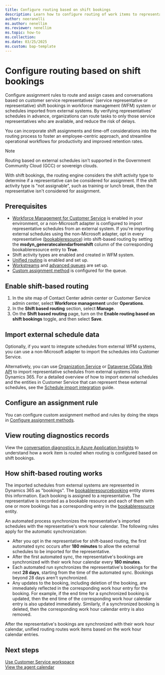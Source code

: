 ```yaml
---
title: Configure routing based on shift bookings
description: Learn how to configure routing of work items to representatives based on shift schedules of representatives.
author: neeranelli
ms.author: nenellim
ms.reviewer: nenellim
ms.topic: how-to
ms.collection: 
ms.date: 03/25/2025
ms.custom: bap-template
---
```


# Configure routing based on shift bookings

Configure assignment rules to route and assign cases and conversations based on customer service representatives' (service representative or representative) shift bookings in workforce management (WFM) system or schedules imported from external systems. By verifying representatives' schedules in advance, organizations can route tasks to only those service representatives who are available, and reduce the risk of delays. 

You can incorporate shift assignments and time-off considerations into the routing process to foster an employee-centric approach, and streamline operational workflows for productivity and improved retention rates.

> [!NOTE]
> Routing based on external schedules isn't supported in the Government Community Cloud (GCC) or sovereign clouds.

With shift bookings, the routing engine considers the shift activity type to determine if a representative can be considered for assignment. If the shift activity type is "not assignable", such as training or lunch break, then the representative isn't considered for assignment.

## Prerequisites

- [Workforce Management for Customer Service](configure-agent-calendar.md#enable-workforce-management) is enabled in your environment, or a non-Microsoft adapter is configured to import representative schedules from an external system. If you're importing external schedules using the non-Microsoft adapter, opt in every representative ([bookableresource](../develop/reference/entities/bookableresource.md)) into shift-based routing by setting the **msdyn_generatecalendarfromshift** column of the corresponding bookableresource entry to **True**.
- Shift activity types are enabled and created in WFM system.
- [Unified routing](provision-unified-routing.md) is enabled and set up.
- [Workstreams](create-workstreams.md) and [advanced queues](queues-omnichannel.md) are set up.
- [Custom assignment method](configure-assignment-rules.md) is configured for the queue.

## Enable shift-based routing

1. In the site map of Contact Center admin center or Customer Service admin center, select **Workforce management** under **Operations**.
1. In the **Shift based routing** section, select **Manage**.
1. On the **Shift based routing** page, turn on the **Enable routing based on shift bookings** toggle, and then select **Save**.

## Import external schedule data

Optionally, if you want to integrate schedules from external WFM systems, you can use a non-Microsoft adapter to import the schedules into Customer Service.

Alternatively, you can use [Organization Service](/power-apps/developer/data-platform/org-service/overview) or [Dataverse OData Web API](/power-apps/developer/data-platform/webapi/overview) to import representative schedules from external systems into Dynamics 365. For a detailed overview of how to import external schedules and the entities in Customer Service that can represent these external schedules, see the [Schedule import integration](https://github.com/microsoft/dynamics365-customerservice-wem-samples/wiki/Schedule-import-integration) guide.

## Configure an assignment rule

You can configure custom assignment method and rules by doing the steps in [Configure assignment methods](configure-assignment-rules.md).

## View routing diagnostics records

View the [conversation diagnostics in Azure Application Insights](configure-conversation-diagnostics.md) to understand how a work item is routed when routing is configured based on shift bookings.

## How shift-based routing works

The imported schedules from external systems are represented in Dynamics 365 as "bookings". The [bookableresourcebooking](../develop/reference/entities/bookableresourcebooking.md) entity stores this information. Each booking is assigned to a representative. The representative is recorded as a bookable resource and each of them with one or more bookings has a corresponding entry in the [bookableresource](../develop/reference/entities/bookableresource.md) entity.

An automated process synchronizes the representative's imported schedules with the representative's work hour calendar. The following rules apply for the automatic synchronization:

- After you opt in the representative for shift-based routing, the first automated sync occurs after **180 minutes** to allow the external schedules to be imported for the representative.
- After the first automated sync, the representative's bookings are synchronized with their work hour calendar every **180 minutes**.
- Each automated run synchronizes the representative's bookings for the next **28 days**, starting from the time of the automated sync. Bookings beyond 28 days aren't synchronized.
- Any updates to the booking, including deletion of the booking, are immediately reflected in the corresponding work hour entry for the booking. For example, if the end time for a synchronized booking is updated, then the end time of the corresponding work hour calendar entry is also updated immediately. Similarly, if a synchronized booking is deleted, then the corresponding work hour calendar entry is also removed.

After the representative's bookings are synchronized with their work hour calendar, unified routing routes work items based on the work hour calendar entries.

## Next steps

[Use Customer Service workspace](../implement/csw-overview.md)  
[View the agent calendar](../use/use-agent-calendar.md)  
